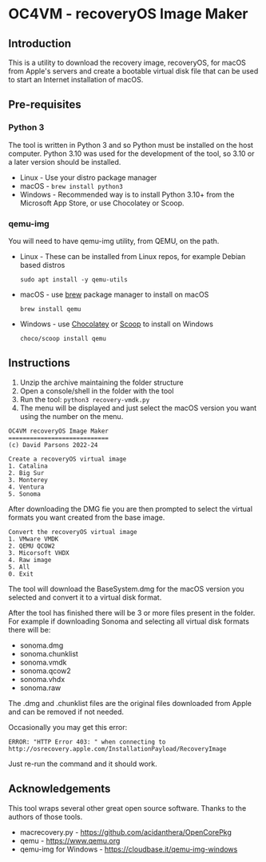# OC4VM - recoveryOS Image Maker

## Introduction
This is a utility to download the recovery image, recoveryOS, for macOS from Apple's servers and create a bootable 
virtual disk file that can be used to start an Internet installation of macOS.

## Pre-requisites

###  Python 3
The tool is written in Python 3 and so Python must be installed on the host computer. Python 3.10 was used for 
the development of the tool, so 3.10 or a later version should be installed.

* Linux   - Use your distro package manager
* macOS   - `brew install python3`
* Windows - Recommended way is to install Python 3.10+ from the Microsoft App Store, or use Chocolatey or Scoop.

### qemu-img

You will need to have qemu-img utility, from QEMU, on the path.

* Linux - These can be installed from Linux repos, for example Debian based distros

    `sudo apt install -y qemu-utils`

* macOS - use [brew](https://brew.sh) package manager to install on macOS

    `brew install qemu`

* Windows - use [Chocolatey](https://chocolatey.org) or [Scoop](https://scoop.sh) to install on Windows

    `choco/scoop install qemu`
   
## Instructions
1. Unzip the archive maintaining the folder structure
2. Open a console/shell in the folder with the tool
3. Run the tool: `python3 recovery-vmdk.py`
4. The menu will be displayed and just select the macOS version you want using the number on the menu.
```
OC4VM recoveryOS Image Maker
============================
(c) David Parsons 2022-24

Create a recoveryOS virtual image
1. Catalina
2. Big Sur
3. Monterey
4. Ventura
5. Sonoma
```

After downloading the DMG fie you are then prompted to select the virtual formats you want created from the base image.

```
Convert the recoveryOS virtual image
1. VMware VMDK
2. QEMU QCOW2
3. Micorsoft VHDX
4. Raw image
5. All
0. Exit
```
The tool will download the BaseSystem.dmg for the macOS version you selected and convert it to a virtual disk format.

After the tool has finished there will be 3 or more files present in the folder. For example if downloading Sonoma and
selecting all virtual disk formats there will be:

* sonoma.dmg
* sonoma.chunklist
* sonoma.vmdk
* sonoma.qcow2
* sonoma.vhdx
* sonoma.raw

The .dmg and .chunklist files are the original files downloaded from Apple and can be removed if not needed.

Occasionally you may get this error:

`ERROR: "HTTP Error 403: " when connecting to http://osrecovery.apple.com/InstallationPayload/RecoveryImage`

Just re-run the command and it should work.


## Acknowledgements
This tool wraps several other great open source software. Thanks to the authors of those tools.

* macrecovery.py - https://github.com/acidanthera/OpenCorePkg
* qemu - https://www.qemu.org
* qemu-img for Windows - https://cloudbase.it/qemu-img-windows
